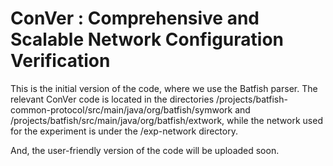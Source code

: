 # ConVer : Comprehensive and Scalable Network Configuration Verification

This is the initial version of the code, where we use the Batfish parser. The relevant ConVer code is located in the directories /projects/batfish-common-protocol/src/main/java/org/batfish/symwork and /projects/batfish/src/main/java/org/batfish/extwork, while the network used for the experiment is under the /exp-network directory.

And, the user-friendly version of the code will be uploaded soon.